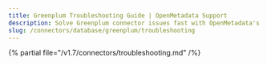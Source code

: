 ```yaml
---
title: Greenplum Troubleshooting Guide | OpenMetadata Support
description: Solve Greenplum connector issues fast with OpenMetadata's comprehensive troubleshooting guide. Fix connection errors, configuration problems, and more.
slug: /connectors/database/greenplum/troubleshooting
---
```


{% partial file="/v1.7/connectors/troubleshooting.md" /%}
